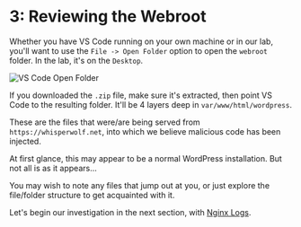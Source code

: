 # 3: Reviewing the Webroot

Whether you have VS Code running on your own machine or in our lab, you'll want to use the `File -> Open Folder` option to open the `webroot` folder. In the lab, it's on the `Desktop`. 

![VS Code Open Folder](/img/vsc-open.png)

If you downloaded the `.zip` file, make sure it's extracted, then point VS Code to the resulting folder. It'll be 4 layers deep in `var/www/html/wordpress`.

These are the files that were/are being served from `https://whisperwolf.net`, into which we believe malicious code has been injected.

At first glance, this may appear to be a normal WordPress installation. But not all is as it appears...

You may wish to note any files that jump out at you, or just explore the file/folder structure to get acquainted with it.

Let's begin our investigation in the next section, with [Nginx Logs](4-nginx.md).